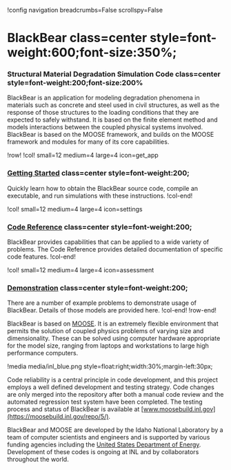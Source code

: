 !config navigation breadcrumbs=False scrollspy=False

# BlackBear class=center style=font-weight:600;font-size:350%;

### Structural Material Degradation Simulation Code class=center style=font-weight:200;font-size:200%


BlackBear is an application for modeling degradation phenomena in materials such as concrete and
steel used in civil structures, as well as the response of those structures to the loading conditions
that they are expected to safely withstand.  It is based on the finite element method and models
interactions between the coupled physical systems involved.  BlackBear is based on the MOOSE
framework, and builds on the MOOSE framework and modules for many of its core capabilities.

!row!
!col! small=12 medium=4 large=4 icon=get_app
### [Getting Started](getting_started/RunningBlackBear.md) class=center style=font-weight:200;

Quickly learn how to obtain the BlackBear source code, compile an executable, and run simulations
with these instructions.
!col-end!

!col! small=12 medium=4 large=4 icon=settings
### [Code Reference](syntax/index.md) class=center style=font-weight:200;

BlackBear provides capabilities that can be applied to a wide variety of problems. The Code Reference
provides detailed documentation of specific code features.
!col-end!

!col! small=12 medium=4 large=4 icon=assessment
### [Demonstration](demonstration/index.md) class=center style=font-weight:200;

There are a number of example problems to demonstrate usage of BlackBear. Details of those models are
provided here.
!col-end!
!row-end!


BlackBear is based on [MOOSE](http://mooseframework.org). It is an extremely flexible environment that
permits the solution of coupled physics problems of varying size and dimensionality. These can be
solved using computer hardware appropriate for the model size, ranging from laptops and workstations
to large high performance computers.

!media media/inl_blue.png style=float:right;width:30%;margin-left:30px;

Code reliability is a central principle in code development, and this project employs a well defined
development and testing strategy.  Code changes are only merged into the repository after both a
manual code review and the automated regression test system have been completed.  The testing process
and status of BlackBear is available at [www.moosebuild.inl.gov](https://moosebuild.inl.gov/repo/5/).

BlackBear and MOOSE are developed by the Idaho National Laboratory by a team of computer scientists
and engineers and is supported by various funding agencies including the
[United States Department of Energy](http://energy.gov).  Development of these codes is ongoing at
INL and by collaborators throughout the world.
